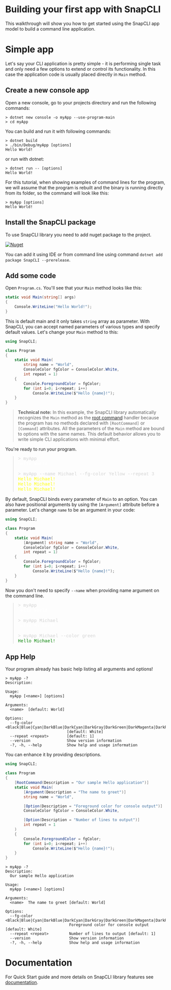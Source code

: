 # Building your first app with SnapCLI

This walkthrough will show you how to get started using the SnapCLI app model to build a command line application.

# Simple app

Let's say your CLI application is pretty simple - it is performing single task and only need a few options to extend or control its functionality. In this case the application code is usually placed directly in `Main` method.

## Create a new console app

Open a new console, go to your projects directory and run the following commands:

```console
> dotnet new console -o myApp --use-program-main
> cd myApp
```

You can build and run it with following commands:

```console
> dotnet build
> ./bin/Debug/myApp [options]
Hello World!
```

or run with dotnet:

```console
> dotnet run -- [options]
Hello World!
```

For this tutorial, when showing examples of command lines for the program, we will assume that the program is rebuilt and the binary is running directly from its folder, so the command will look like this:

```console
> myApp [options]
Hello World!
```

## Install the SnapCLI package

To use SnapCLI library you need to add nuget package to the project.

[![Nuget](https://img.shields.io/nuget/v/SnapCLI.svg)](https://nuget.org/packages/SnapCLI)

You can add it using IDE or from command line using command `dotnet add package SnapCLI --prerelease`.

## Add some code

Open `Program.cs`. You'll see that your `Main` method looks like this:

```csharp
static void Main(string[] args)
{
    Console.WriteLine("Hello World!");
}
```

This is default main and it only takes `string` array as parameter. With SnapCLI, you can accept named parameters of various types and specify default values. Let's change your `Main` method to this:

```csharp
using SnapCLI;

class Program
{
    static void Main(
        string name = "World", 
        ConsoleColor fgColor = ConsoleColor.White, 
        int repeat = 1)
    {
        Concole.ForegroundColor = fgColor;
        for (int i=0; i<repeat; i++)
            Console.WriteLine($"Hello {name}!");
    }
}
```

> **Technical note:** In this example, the SnapCLI library automatically recognizes the `Main` method as the [root command](./Documentation.md#root-command) handler because the program has no methods declared with `[RootCommand]` or `[Command]` attributes. All the parameters of the `Main` method are bound to options with the same names. This default behavior allows you to write simple CLI applications with minimal effort.

You're ready to run your program.

> <p style="font-family:SFMono-Regular, Menlo, Monaco, Consolas, liberation mono, courier new, monospace;">
>   <span style="color:lightgray">> myApp</span><br>
>   <span style="color:white">Hello World!</span><br>
>   <br>
>   <span style="color:lightgray">> myApp --name Michael --fg-color Yellow --repeat 3</span><br>
>   <span style="color:yellow">Hello Michael!</span><br>
>   <span style="color:yellow">Hello Michael!</span><br>
>   <span style="color:yellow">Hello Michael!</span><br>
> </p>


By default, SnapCLI binds every parameter of `Main` to an option. You can also have positional arguments by using the `[Argument]` attribute before a parameter. Let's change `name` to be an argument in your code:

```csharp
using SnapCLI;

class Program
{
    static void Main(
        [Argument] string name = "World", 
        ConsoleColor fgColor = ConsoleColor.White, 
        int repeat = 1)
    {
        Console.ForegroundColor = fgColor;
        for (int i=0; i<repeat; i++)
            Console.WriteLine($"Hello {name}!");
    }    
}
```

Now you don't need to specify `--name` when providing name argument on the command line.

> <p style="font-family:SFMono-Regular, Menlo, Monaco, Consolas, liberation mono, courier new, monospace;">
>   <span style="color:lightgray">> myApp</span><br>
>   <span style="color:white">Hello World!</span><br>
>   <br>
>   <span style="color:lightgray">> myApp Michael</span><br>
>   <span style="color:white">Hello Michael!</span><br>
>   <br>
>   <span style="color:lightgray">> myApp Michael --color green</span><br>
>   <span style="color:green">Hello Michael!</span><br>
> </p>

## App Help

Your program already has basic help listing all arguments and options!

```text
> myApp -?
Description:

Usage:
  myApp [<name>] [options]

Arguments:
  <name>  [default: World]

Options:
  --fg-color <Black|Blue|Cyan|DarkBlue|DarkCyan|DarkGray|DarkGreen|DarkMagenta|DarkRed|DarkYellow|Gray|Green|Magenta|Red|White|Yellow>  
                           [default: White]
  --repeat <repeat>        [default: 1]
  --version                Show version information
  -?, -h, --help           Show help and usage information
```

You can enhance it by providing descriptions. 

```csharp
using SnapCLI;

class Program
{
    [RootCommand(Description = "Our sample Hello application")]
    static void Main(
        [Argument(Description = "The name to greet")]
        string name = "World",

        [Option(Description = "Foreground color for console output")]
        ConsoleColor fgColor = ConsoleColor.White,

        [Option(Description = "Number of lines to output")]
        int repeat = 1
    )
    {
        Console.ForegroundColor = fgColor;
        for (int i=0; i<repeat; i++)
            Console.WriteLine($"Hello {name}!");
    }
}
```

```text
> myApp -?
Description:
  Our sample Hello application

Usage:
  myApp [<name>] [options]

Arguments:
  <name>  The name to greet [default: World]

Options:
  --fg-color <Black|Blue|Cyan|DarkBlue|DarkCyan|DarkGray|DarkGreen|DarkMagenta|DarkRed|DarkYellow|Gray|Green|Magenta|Red|White|Yellow>  
                            Foreground color for console output [default: White]
  --repeat <repeat>         Number of lines to output [default: 1]
  --version                 Show version information
  -?, -h, --help            Show help and usage information
```


# Documentation

For Quick Start guide and more details on SnapCLI library features see [documentation](Documentation.md).

